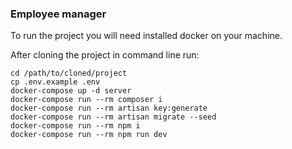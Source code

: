 ### Employee manager

To run the project you will need installed docker on your machine.

After cloning the project in command line run:

```
cd /path/to/cloned/project
cp .env.example .env
docker-compose up -d server
docker-compose run --rm composer i
docker-compose run --rm artisan key:generate
docker-compose run --rm artisan migrate --seed
docker-compose run --rm npm i
docker-compose run --rm npm run dev
```
